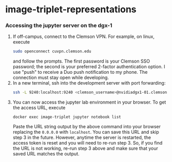 # image-triplet-representations

### Accessing the jupyter server on the dgx-1

1. If off-campus, connect to the Clemson VPN. For example, on linux, execute
    ```bash
    sudo openconnect cuvpn.clemson.edu
    ```
   and follow the prompts. The first password is your Clemson SSO password; 
   the second is your preferred 2-factor authentication option. I use "push"
   to receive a Duo push notification to my phone.
   The connection must stay open while developing.
2. In a new terminal, ssh into the development server with port forwarding:
    ```bash
    ssh -L 9240:localhost:9240 <clemson_username>@nvidiadgx1-01.clemson.edu
    ```
3. You can now access the jupyter lab environment in your browser. To get the access URL, execute
    ```
    docker exec image-triplet jupyter notebook list
    ```
   Paste the URL string output by the above command into your browser replacing the `0.0.0.0` with `localhost`. 
   You can save this URL and skip step 3 in the future. However, anytime the server is restarted, the access token 
   is reset and you will need to re-run step 3. So, if you find the URL is not working, re-run step 3 above
   and make sure that your saved URL matches the output.
